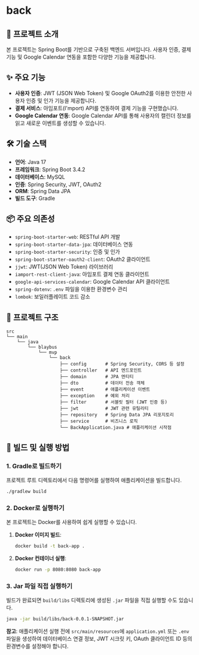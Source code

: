 # back

## 📝 프로젝트 소개

본 프로젝트는 Spring Boot를 기반으로 구축된 백엔드 서버입니다. 사용자 인증, 결제 기능 및 Google Calendar 연동을 포함한 다양한 기능을 제공합니다.

## ✨ 주요 기능

- **사용자 인증**: JWT (JSON Web Token) 및 Google OAuth2를 이용한 안전한 사용자 인증 및 인가 기능을 제공합니다.
- **결제 서비스**: 아임포트(I'mport) API를 연동하여 결제 기능을 구현했습니다.
- **Google Calendar 연동**: Google Calendar API를 통해 사용자의 캘린더 정보를 읽고 새로운 이벤트를 생성할 수 있습니다.

## 🛠️ 기술 스택

- **언어**: Java 17
- **프레임워크**: Spring Boot 3.4.2
- **데이터베이스**: MySQL
- **인증**: Spring Security, JWT, OAuth2
- **ORM**: Spring Data JPA
- **빌드 도구**: Gradle

## 📦 주요 의존성

- `spring-boot-starter-web`: RESTful API 개발
- `spring-boot-starter-data-jpa`: 데이터베이스 연동
- `spring-boot-starter-security`: 인증 및 인가
- `spring-boot-starter-oauth2-client`: OAuth2 클라이언트
- `jjwt`: JWT(JSON Web Token) 라이브러리
- `iamport-rest-client-java`: 아임포트 결제 연동 클라이언트
- `google-api-services-calendar`: Google Calendar API 클라이언트
- `spring-dotenv`: `.env` 파일을 이용한 환경변수 관리
- `lombok`: 보일러플레이트 코드 감소

## 📂 프로젝트 구조

```
src
└── main
    └── java
        └── blaybus
            └── mvp
                └── back
                    ├── config       # Spring Security, CORS 등 설정
                    ├── controller   # API 엔드포인트
                    ├── domain       # JPA 엔티티
                    ├── dto          # 데이터 전송 객체
                    ├── event        # 애플리케이션 이벤트
                    ├── exception    # 예외 처리
                    ├── filter       # 서블릿 필터 (JWT 인증 등)
                    ├── jwt          # JWT 관련 유틸리티
                    ├── repository   # Spring Data JPA 리포지토리
                    ├── service      # 비즈니스 로직
                    └── BackApplication.java # 애플리케이션 시작점
```

## 🚀 빌드 및 실행 방법

### 1. Gradle로 빌드하기

프로젝트 루트 디렉토리에서 다음 명령어를 실행하여 애플리케이션을 빌드합니다.

```bash
./gradlew build
```

### 2. Docker로 실행하기

본 프로젝트는 Docker를 사용하여 쉽게 실행할 수 있습니다.

1.  **Docker 이미지 빌드**:
    ```bash
    docker build -t back-app .
    ```

2.  **Docker 컨테이너 실행**:
    ```bash
    docker run -p 8080:8080 back-app
    ```

### 3. Jar 파일 직접 실행하기

빌드가 완료되면 `build/libs` 디렉토리에 생성된 `.jar` 파일을 직접 실행할 수도 있습니다.

```bash
java -jar build/libs/back-0.0.1-SNAPSHOT.jar
```

**참고**: 애플리케이션 실행 전에 `src/main/resources`에 `application.yml` 또는 `.env` 파일을 생성하여 데이터베이스 연결 정보, JWT 시크릿 키, OAuth 클라이언트 ID 등의 환경변수를 설정해야 합니다.